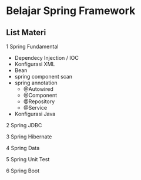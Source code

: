 # Belajar Spring Framework

## List Materi
1 Spring Fundamental

  * Dependecy Injection / IOC
  * Konfigurasi XML
  * Bean
  * spring component scan
  * spring annotation
    - @Autowired
    - @Component
    - @Repository
    - @Service
  * Konfigurasi Java

2 Spring JDBC

3 Spring Hibernate

4 Spring Data 

5 Spring Unit Test

6 Spring Boot
